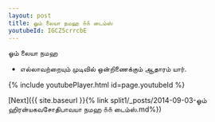 ```yaml
---
layout: post
title: ஓம் லையா நமஹ ௧௧ டைம்ஸ்
youtubeId: IGCZ5crrcbE
---
```

 
 
 ஓம் லையா நமஹ  
 
 -  எல்லாவற்றையும் முடிவில் ஒன்றிணைக்கும் ஆதாரம் யார். 
 
  
 
  
 
 
 
 
 
 


{% include youtubePlayer.html id=page.youtubeId %}
 
[Next]({{ site.baseurl }}{% link  split1/_posts/2014-09-03-ஓம் ஹிரன்யகவசோதிபாவயா நமஹ ௧௧ டைம்ஸ்.md%})
 
